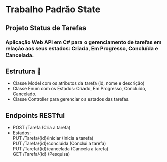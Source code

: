 # Trabalho Padrão State

## Projeto Status de Tarefas
### Aplicação Web API em C# para o gerenciamento de tarefas em relação aos seus estados: Criada, Em Progresso, Concluída e Cancelada.

## Estrutura 🧩
- Classe Model com os atributos da tarefa (id, nome e descrição)
- Classe Enum com os Estados: Criado, Em Progresso, Concluído, Cancelado.
- Classe Controller para gerenciar os estados das tarefas.

## Endpoints RESTful
- POST /Tarefa (Cria a tarefa)
- Estados:
<br> PUT /Tarefa/{id}/iniciar (Inicia a tarefa)
<br> PUT /Tarefa/{id}/concluida (Conclui a tarefa)
<br> PUT /Tarefa/{id}/cancelada (Cancela a tarefa)
<br> GET /Tarefa/{id} (Pesquisa)

